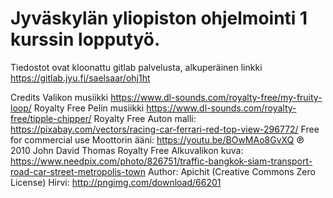 # Jyväskylän yliopiston ohjelmointi 1 kurssin lopputyö.

Tiedostot ovat kloonattu gitlab palvelusta, alkuperäinen linkki https://gitlab.jyu.fi/saelsaar/ohj1ht

Credits
Valikon musiikki https://www.dl-sounds.com/royalty-free/my-fruity-loop/   Royalty Free
Pelin musiikki https://www.dl-sounds.com/royalty-free/tipple-chipper/    Royalty Free
Auton malli: https://pixabay.com/vectors/racing-car-ferrari-red-top-view-296772/ Free for commercial use
Moottorin ääni: https://youtu.be/BOwMAo8GvXQ  ℗ 2010 John David Thomas Royalty Free
Alkuvalikon kuva: https://www.needpix.com/photo/826751/traffic-bangkok-siam-transport-road-car-street-metropolis-town   Author: Apichit (Creative Commons Zero License)
Hirvi: http://pngimg.com/download/66201
